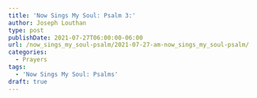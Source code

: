 ```yaml
---
title: 'Now Sings My Soul: Psalm 3:'
author: Joseph Louthan
type: post
publishDate: 2021-07-27T06:00:00-06:00
url: /now_sings_my_soul-psalm/2021-07-27-am-now_sings_my_soul-psalm/
categories:
  - Prayers
tags:
  - 'Now Sings My Soul: Psalms'
draft: true
---
```

<pre>
<div style="font-variant: small-caps;">

</div>

</pre>

